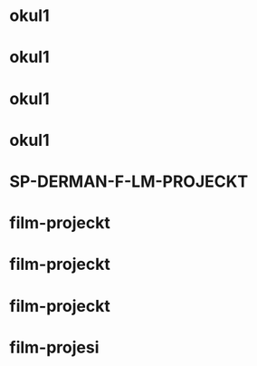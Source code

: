 # okul1
# okul1
# okul1
# okul1
# SP-DERMAN-F-LM-PROJECKT
# film-projeckt
# film-projeckt
# film-projeckt
# film-projesi
